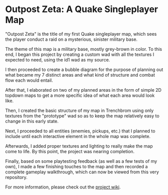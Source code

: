# Outpost Zeta: A Quake Singleplayer Map
"Outpost Zeta" is the title of my first Quake singleplayer map, which sees the player conduct a raid on a mysterious, sinister military base.


The theme of this map is a military base, mostly grey-brown in color. To this end, I began this project by creating a custom wad with all the textures I expected to need, using the id1 wad as my source.

I then proceeded to create a bubble diagram for the purpose of planning out what became my 7 distinct areas and what kind of structure and combat flow each would entail.

After that, I elaborated on two of my planned areas in the form of simple 2D topdown maps to get a more specific idea of what each area would look like.

Then, I created the basic structure of my map in Trenchbrom using only textures from the "prototype" wad so as to keep the map relatively easy to change in this early state.

Next, I proceeded to all entities (enemies, pickups, etc.) that I planned to include until each interactive element in the whole map was complete.

Afterwards, I added proper textures and lighting to really make the map come to life. By this point, the project was nearing completion.

Finally, based on some playtesting feedback (as well as a few tests of my own), I made a few finishing touches to the map and then recorded a complete gameplay walkthrough, which can now be viewed from this very repository.

For more information, please check out the [project wiki](https://github.com/CharAznable1138/Outpost-Zeta-A-Quake-Singleplayer-Map/wiki).
